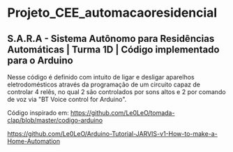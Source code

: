# Projeto_CEE_automacaoresidencial
## S.A.R.A - Sistema Autônomo para Residências Automáticas | Turma 1D | Código implementado para o Arduino
Nesse código é definido com intuito de ligar e desligar aparelhos eletrodomésticos através da programação de um circuito capaz de controlar 4 relês,
no qual 2 são controlados por sons altos e 2  por comando de voz via "BT Voice control for Arduino".

Código inspirado em:
https://github.com/Le0LeO/tomada-clap/blob/master/codigo-arduino

https://github.com/Le0LeO/Arduino-Tutorial-JARVIS-v1-How-to-make-a-Home-Automation
